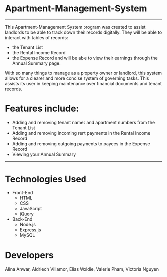 # Apartment-Management-System
----------------------------------
This Apartment-Management System program was created to assist landlords to be able to track down their records digitally. 
They will be able to interact with tables of records:
- the Tenant List
- the Rental Income Record
- the Expense Record
and will be able to view their earnings through the Annual Summary page. 

With so many things to manage as a property owner or landlord, this system allows for a clearer and more concise system of governing tasks. This assists its user in keeping maintenance over financial documents and tenant records. 

# Features include:
- Adding and removing tenant names and apartment numbers from the Tenant List
- Adding and removing incoming rent payments in the Rental Income Record
- Adding and removing outgoing payments to payees in the Expense Record
- Viewing your Annual Summary
--------------------------------------
# Technologies Used
- Front-End 
  - HTML
  - CSS
  - JavaScript 
  - jQuery 
- Back-End
  - Node.js
  - Express.js
  - MySQL 
# Developers
Alina Anwar, Aldriech Villamor, Elias Woldie, Valerie Pham, Victoria Nguyen
